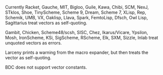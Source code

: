 Currently Racket, Gauche, MIT, Bigloo, Guile, Kawa, Chibi, SCM, NexJ, STklos, Shoe, TinyScheme, Scheme 9, Dream, Scheme 7, XLisp, Rep, Schemik, UMB, VX, Oaklisp, Llava, Spark, FemtoLisp, Dfsch, Owl Lisp, Sagittarius treat vectors as self-quoting.

Gambit, Chicken, Scheme48/scsh, SISC, Chez, Ikarus/Vicare, Ypsilon, Mosh, IronScheme, KSi, SigScheme, RScheme, Elk, SXM, Sizzle, Inlab treat unquoted vectors as errors.

Larceny prints a warning from the macro expander, but then treats the vector as self-quoting.

BDC does not support vector constants.
